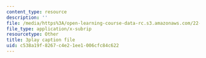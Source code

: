 ```yaml
---
content_type: resource
description: ''
file: /media/https%3A/open-learning-course-data-rc.s3.amazonaws.com/22-01-introduction-to-nuclear-engineering-and-ionizing-radiation-fall-2016/c538a19f8267c4e21ee1006cfc84c622_Hz7ouec7dKo.srt
file_type: application/x-subrip
resourcetype: Other
title: 3play caption file
uid: c538a19f-8267-c4e2-1ee1-006cfc84c622
---
```

